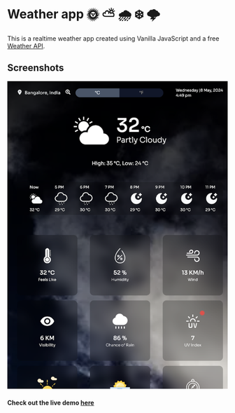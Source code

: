 # Weather app 🌞 ⛅ 🌧️ ❄️ 🌩️

This is a realtime weather app created using Vanilla JavaScript and a free [Weather API](https://www.weatherapi.com/).

## Screenshots

![Weather app](./src/assets/app-ss.png)

#### Check out the live demo [here](https://bishwarup307.github.io/odin-weather/)
